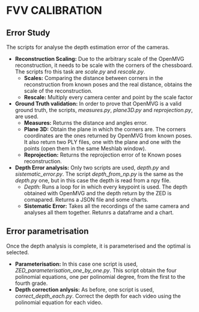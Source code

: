 # FVV CALIBRATION

## Error Study

The scripts for analyse the depth estimation error of the cameras.

* **Reconstruction Scaling:** Due to the arbitrary scale of the OpenMVG reconstruction, it needs to be scale with the corners of the chessboard. The scripts fro this task are *scale.py* and *rescale.py*.
  * **Scales:** Comparing the distance between corners in the reconstruction from known poses and the real distance, obtains the scale of the reconstruction.
  * **Rescale:** Multiply every camera center and point by the scale factor
* **Ground Truth validation:** In order to prove that OpenMVG is a valid ground truth, the scripts, *measures.py*, *plane3D.py* and *reprojection.py*, are used.
  * **Measures:** Returns the distance and angles error.
  * **Plane 3D:** Obtain the plane in which the corners are. The corners coordinates are the ones returned by OpenMVG from known poses. It also return two PLY files, one with the plane and one with the points (open them in the same Meshlab window).
  * **Reprojection:** Returns the reprojection error of te Known poses reconstruction.
* **Depth Error analysis:** Only two scripts are used, *depth.py* and *sistematic_error.py*. The script *depth_from_np.py* is the same as the *depth.py* one, but in this case the depth is read from a npy file.
  * *Depth:* Runs a loop for in which every keypoint is used. The depth obtained with OpenMVG and the depth return by the ZED is comapared. Returns a JSON file and some charts.
  * **Sistematic Error:** Takes all the recordings of the same camera and analyses all them together. Retunrs a dataframe and a chart.

## Error parametrisation

Once the depth analysis is complete, it is parameterised and the optimal is selected.

* **Parameterisation:** In this case one script is used, *ZED_parameterisation_one_by_one.py*. This script obtain the four polinomial equations, one per polinomial degree, from the first to the fourth grade.
* **Depth correction anlysis:** As before, one script is used, *correct_depth_each.py*. Correct the depth for each video using the polinomial equation for each video.
